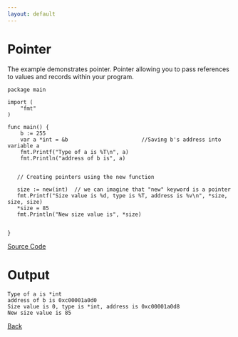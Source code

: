 ```yaml
---
layout: default
---
```


# Pointer

The example demonstrates pointer. Pointer allowing you to pass references to values and records within your program.

```
package main

import (  
    "fmt"
)

func main() {  
    b := 255
    var a *int = &b                       //Saving b's address into variable a
    fmt.Printf("Type of a is %T\n", a)
	fmt.Println("address of b is", a)
	

   // Creating pointers using the new function

   size := new(int)  // we can imagine that "new" keyword is a pointer
   fmt.Printf("Size value is %d, type is %T, address is %v\n", *size, size, size)
   *size = 85 
   fmt.Println("New size value is", *size)


}
```

[Source Code](https://github.com/sagar-jadhav/go-examples/blob/master/src/pointer.go)

# Output

```
Type of a is *int
address of b is 0xc00001a0d0
Size value is 0, type is *int, address is 0xc00001a0d8
New size value is 85
```

[Back](./)